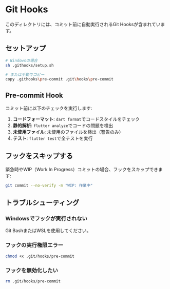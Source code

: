 # Git Hooks

このディレクトリには、コミット前に自動実行されるGit Hooksが含まれています。

## セットアップ

```bash
# Windowsの場合
sh .githooks/setup.sh

# または手動でコピー
copy .githooks\pre-commit .git\hooks\pre-commit
```

## Pre-commit Hook

コミット前に以下のチェックを実行します:

1. **コードフォーマット**: `dart format`でコードスタイルをチェック
2. **静的解析**: `flutter analyze`でコードの問題を検出
3. **未使用ファイル**: 未使用のファイルを検出（警告のみ）
4. **テスト**: `flutter test`で全テストを実行

## フックをスキップする

緊急時やWIP（Work In Progress）コミットの場合、フックをスキップできます:

```bash
git commit --no-verify -m "WIP: 作業中"
```

## トラブルシューティング

### Windowsでフックが実行されない

Git BashまたはWSLを使用してください。

### フックの実行権限エラー

```bash
chmod +x .git/hooks/pre-commit
```

### フックを無効化したい

```bash
rm .git/hooks/pre-commit
```
